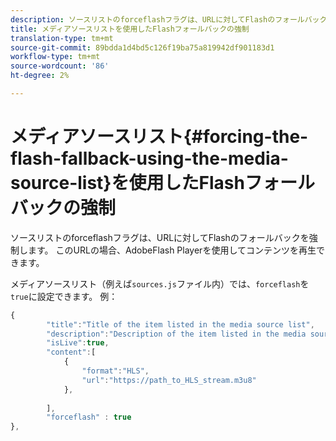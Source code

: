 ```yaml
---
description: ソースリストのforceflashフラグは、URLに対してFlashのフォールバックを強制します。 このURLの場合、AdobeFlash Playerを使用してコンテンツを再生できます。
title: メディアソースリストを使用したFlashフォールバックの強制
translation-type: tm+mt
source-git-commit: 89bdda1d4bd5c126f19ba75a819942df901183d1
workflow-type: tm+mt
source-wordcount: '86'
ht-degree: 2%

---
```



# メディアソースリスト{#forcing-the-flash-fallback-using-the-media-source-list}を使用したFlashフォールバックの強制

ソースリストのforceflashフラグは、URLに対してFlashのフォールバックを強制します。 このURLの場合、AdobeFlash Playerを使用してコンテンツを再生できます。

メディアソースリスト（例えば`sources.js`ファイル内）では、`forceflash`を`true`に設定できます。 例：

```js
{ 
        "title":"Title of the item listed in the media source list",
        "description":"Description of the item listed in the media source list",
        "isLive":true,
        "content":[ 
            { 
                "format":"HLS",
                "url":"https://path_to_HLS_stream.m3u8"
            },
 
        ],
        "forceflash" : true
},
```

